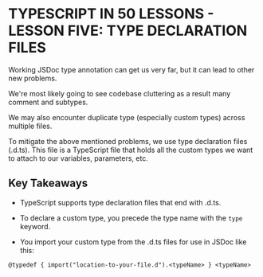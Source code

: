 # TYPESCRIPT IN 50 LESSONS - LESSON FIVE: TYPE DECLARATION FILES

Working JSDoc type annotation can get us very far, but it can lead to other new problems.

We're most likely going to see codebase cluttering as a result many comment and subtypes.

We may also encounter duplicate type (especially custom types) across multiple files.

To mitigate the above mentioned problems, we use type declaration files (.d.ts). This file is a TypeScript file that holds all the custom types we want to attach to our variables, parameters, etc.

## Key Takeaways

- TypeScript supports type declaration files that end with .d.ts.
  
- To declare a custom type, you precede the type name with the `type` keyword.
  
- You import your custom type from the .d.ts files for use in JSDoc like this:
  
`@typedef { import("location-to-your-file.d").<typeName> } <typeName>`
  